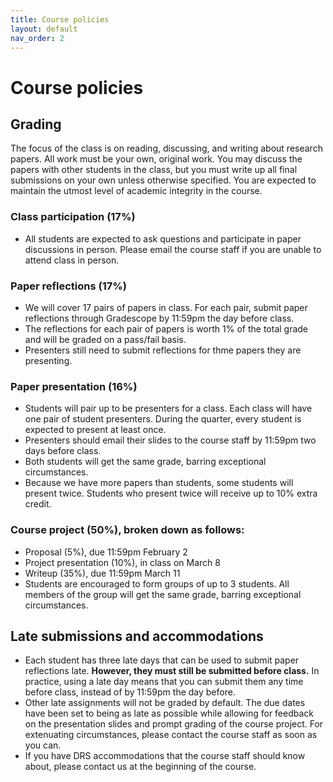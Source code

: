```yaml
---
title: Course policies
layout: default
nav_order: 2
---
```


# Course policies

## Grading

The focus of the class is on reading, discussing, and writing about research papers. All work must be your own, original work. You may discuss the papers with other students in the class, but you must write up all final submissions on your own unless otherwise specified. You are expected to maintain the utmost level of academic integrity in the course.

### Class participation (17%)
- All students are expected to ask questions and participate in paper discussions in person. Please email the course staff if you are unable to attend class in person.

### Paper reflections (17%)
- We will cover 17 pairs of papers in class. For each pair, submit paper reflections through Gradescope by 11:59pm the day before class. 
- The reflections for each pair of papers is worth 1% of the total grade and will be graded on a pass/fail basis.
- Presenters still need to submit reflections for thme papers they are presenting.

### Paper presentation (16%)
- Students will pair up to be presenters for a class. Each class will have one pair of student presenters. During the quarter, every student is expected to present at least once.
- Presenters should email their slides to the course staff by 11:59pm two days before class.
- Both students will get the same grade, barring exceptional circumstances.
- Because we have more papers than students, some students will present twice. Students who present twice will receive up to 10% extra credit.

### Course project (50%), broken down as follows:
- Proposal (5%), due 11:59pm February 2
- Project presentation (10%), in class on March 8
- Writeup (35%), due 11:59pm March 11
- Students are encouraged to form groups of up to 3 students. All members of the group will get the same grade, barring exceptional circumstances.


## Late submissions and accommodations 

- Each student has three late days that can be used to submit paper reflections late. **However, they must still be submitted before class.** In practice, using a late day means that you can submit them any time before class, instead of by 11:59pm the day before.
- Other late assignments will not be graded by default. The due dates have been set to being as late as possible while allowing for feedback on the presentation slides and prompt grading of the course project. For extenuating circumstances, please contact the course staff as soon as you can.
- If you have DRS accommodations that the course staff should know about, please contact us at the beginning of the course.




